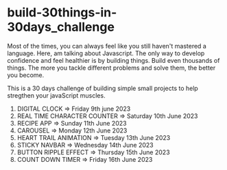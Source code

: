 # build-30things-in-30days_challenge

Most of the times, you can always feel like you still haven't mastered a language. Here, am talking about Javascript.
The only way to develop confidence and feel healthier is by building things. Build even thousands of things.
The more you tackle different problems and solve them, the better you become.

This is a 30 days challenge of building simple small projects to help stregthen your javaScript muscles.

1. DIGITAL CLOCK => Friday 9th june 2023
2. REAL TIME CHARACTER COUNTER => Saturday 10th June 2023
3. RECIPE APP => Sunday 11th June 2023
4. CAROUSEL => Monday 12th June 2023
5. HEART TRAIL ANIMATION => Tuesday 13th June 2023
6. STICKY NAVBAR => Wednesday 14th June 2023
7. BUTTON RIPPLE EFFECT => Thursday 15th June 2023
8. COUNT DOWN TIMER => Friday 16th June 2023
